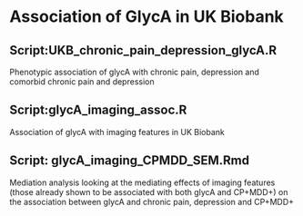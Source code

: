 # Association of GlycA in UK Biobank


## Script:UKB_chronic_pain_depression_glycA.R
Phenotypic association of glycA with chronic pain, depression and comorbid chronic pain and depression

## Script:glycA_imaging_assoc.R
Association of glycA with imaging features in UK Biobank

## Script: glycA_imaging_CPMDD_SEM.Rmd
Mediation analysis looking at the mediating effects of imaging features (those already shown to be associated with both glycA and CP+MDD+) on the association between glycA and chronic pain, depression and CP+MDD+
